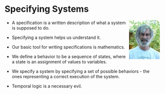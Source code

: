 Specifying Systems
==================
<img src="img/Leslie_Lamport.jpg" style="float: right;" width="100"/>

- A specification is a written description of what a system is supposed to do.

- Specifying a system helps us understand it.

- Our basic tool for writing specifications is mathematics.

- We define a behavior to be a sequence of states, where a state is an assignment of values to variables.

- We specify a system by specifying a set of possible behaviors - the ones representing a correct execution of the system.

- Temporal logic is a necessary evil.
